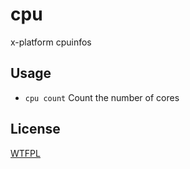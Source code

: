 # cpu
x-platform cpuinfos

## Usage
* `cpu count` Count the number of cores

## License
[WTFPL](http://www.wtfpl.net/txt/copying/)
